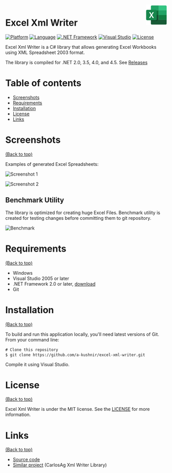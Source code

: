 <img src="https://raw.githubusercontent.com/a-kushnir/excel-xml-writer/main/app.png" alt="xStocks logo" title="xStocks" align="right" height="64" />

# Excel Xml Writer

[![Platform](https://img.shields.io/badge/platform-windows-blue)](https://img.shields.io/badge/platform-windows-blue)
[![Language](https://img.shields.io/badge/language-C%23-orange)](https://img.shields.io/badge/language-C%23-orange)
[![.NET Framework](https://img.shields.io/badge/.net%20framework-2.0-blue)](https://img.shields.io/badge/.net%20framework-2.0-blue)
[![Visual Studio](https://img.shields.io/badge/Visual%20Studio-2005-blue)](https://img.shields.io/badge/Visual%20Studio-2005-blue)
[![License](https://img.shields.io/github/license/a-kushnir/x-stocks)](https://img.shields.io/github/license/a-kushnir/x-stocks)

Excel Xml Writer is a C# library that allows generating Excel Workbooks using XML Spreadsheet 2003 format.

The library is compiled for .NET 2.0, 3.5, 4.0, and 4.5. See [Releases](https://github.com/a-kushnir/excel-xml-writer/releases)

# Table of contents

- [Screenshots](#screenshots)
- [Requirements](#requirements)
- [Installation](#installation)
- [License](#license)
- [Links](#links)

# Screenshots

[(Back to top)](#table-of-contents)

Examples of generated Excel Spreadsheets:

![Screenshot 1](https://user-images.githubusercontent.com/1454297/96068688-d7c7b600-0e59-11eb-973d-ce5bed4de338.png)

![Screenshot 2](https://user-images.githubusercontent.com/1454297/96068689-d7c7b600-0e59-11eb-8f15-0908a81a16ae.png)

## Benchmark Utility

The library is optimized for creating huge Excel Files. Benchmark utility is created for testing changes before committing them to git repository.

![Benchmark](https://user-images.githubusercontent.com/1454297/96069252-07c38900-0e5b-11eb-9175-638dde890389.png)

# Requirements

[(Back to top)](#table-of-contents)

* Windows
* Visual Studio 2005 or later
* .NET Framework 2.0 or later, [download](https://www.microsoft.com/en-in/download/details.aspx?id=6523)
* Git

# Installation

[(Back to top)](#table-of-contents)

To build and run this application locally, you'll need latest versions of Git. From your command line:

```
# Clone this repository
$ git clone https://github.com/a-kushnir/excel-xml-writer.git
```

Compile it using Visual Studio.

# License

[(Back to top)](#table-of-contents)

Excel Xml Writer is under the MIT license. See the [LICENSE](https://github.com/a-kushnir/excel-xml-writer/blob/main/LICENSE) for more information.

# Links

[(Back to top)](#table-of-contents)

* [Source code](https://github.com/a-kushnir/excel-xml-writer)
* [Similar project](https://www.carlosag.net/Tools/ExcelXmlWriter/) (CarlosAg Xml Writer Library)
